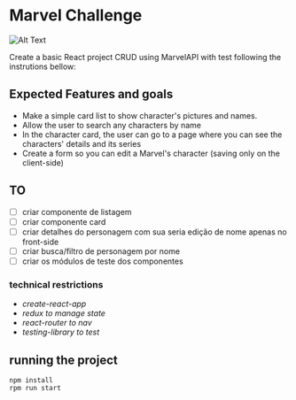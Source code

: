 # Marvel Challenge

![Alt Text](https://media1.giphy.com/media/BxgZtxVdsD2Cs/source.gif)

Create a basic React project CRUD using MarvelAPI with test following the instrutions bellow:

## **Expected Features and goals**

- Make a simple card list to show character's pictures and names.
- Allow the user to search any characters by name
- In the character card, the user can go to a page where you can see the characters' details and its series
- Create a form so you can edit a Marvel's character (saving only on the client-side)

## **TO**

- [ ] criar componente de listagem
- [ ] criar componente card
- [ ] criar detalhes do personagem com sua seria edição de nome apenas no front-side
- [ ] criar busca/filtro de personagem por nome
- [ ] criar os módulos de teste dos componentes

### technical restrictions

- *create-react-app*
- *redux to manage state*
- *react-router to nav*
- *testing-library to test*

## running the project

```
npm install
rpm run start
```